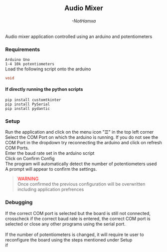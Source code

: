 ## <center>Audio Mixer</center> 
###### <center>-NotHamxa</center>

Audio mixer application controlled using an arduino and potentiometers

### Requirements
`Arduino Uno`<br>
`1-4 10k potentiometers`<br>
Load the following script onto the arduino

```c++
void
```

#### If directly running the python scripts
```pycon
pip install customtkinter
pip install PySerial
pip install pydantic
```

### Setup
Run the application and click on the menu icon "☰" in the top left corner<br>
Select the COM Port on which the arduino is running. If you do not see the COM Port in the dropdown try reconnecting the arduino and click on refresh COM Ports.<br>
Enter the baud rate set in the arduino script<br>
Click on Confirm Config<br>
The program will automatically detect the number of potentiometers used<br>
A prompt will appear to confirm the settings. 
> <font color="red">WARNING</font><br> Once confirmed the previous configuration will be overwritten including application prefrences 


### Debugging
If the correct COM port is selected but the board is still not connected, crosscheck if the correct baud rate is entered, the correct COM port is selected or close any other programs using the serial port.<br>
<br>
If the number of potentiometers is changed, it will require te user to reconfigure the board using the steps mentioned under Setup<br>
if 
